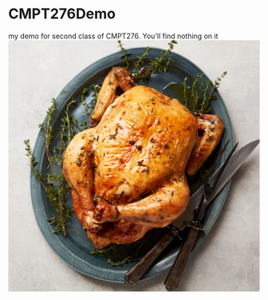 # CMPT276Demo
my demo for second class of CMPT276. You'll find nothing on it
![chicken](chicken.webp)

